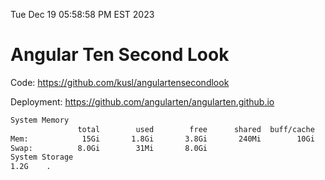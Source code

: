 Tue Dec 19 05:58:58 PM EST 2023

# Angular Ten Second Look

Code: https://github.com/kusl/angulartensecondlook

Deployment: https://github.com/angularten/angularten.github.io

```bash
System Memory
               total        used        free      shared  buff/cache   available
Mem:            15Gi       1.8Gi       3.8Gi       240Mi        10Gi        13Gi
Swap:          8.0Gi        31Mi       8.0Gi
System Storage
1.2G	.
